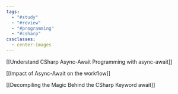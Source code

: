 ```yaml
---
tags:
  - "#study"
  - "#review"
  - "#programming"
  - "#csharp"
cssclasses:
  - center-images
---
```

[[Understand CSharp Async-Await Programming with async-await]]

[[Impact of Async-Await on the workflow]]

[[Decompiling the Magic Behind the CSharp Keyword await]]